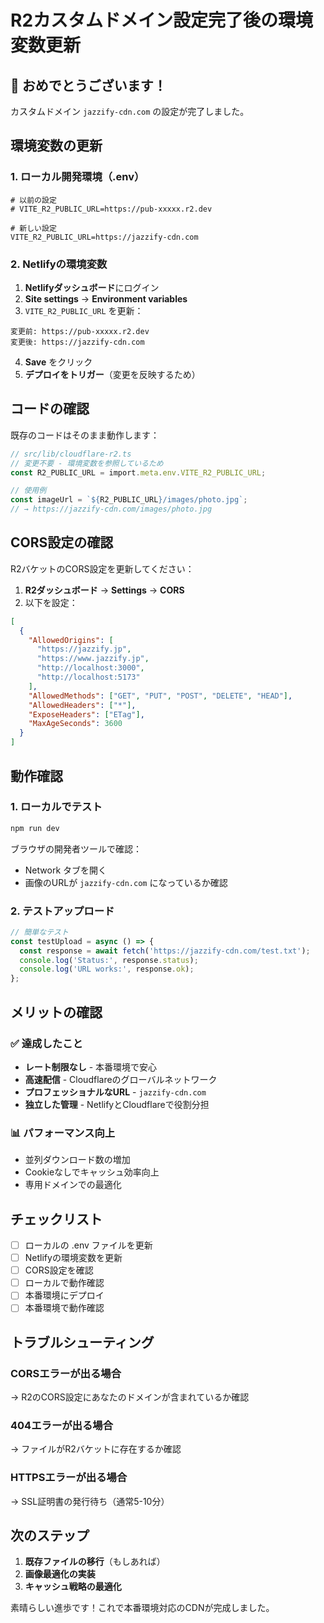 # R2カスタムドメイン設定完了後の環境変数更新

## 🎉 おめでとうございます！

カスタムドメイン `jazzify-cdn.com` の設定が完了しました。

## 環境変数の更新

### 1. ローカル開発環境（.env）

```env
# 以前の設定
# VITE_R2_PUBLIC_URL=https://pub-xxxxx.r2.dev

# 新しい設定
VITE_R2_PUBLIC_URL=https://jazzify-cdn.com
```

### 2. Netlifyの環境変数

1. **Netlifyダッシュボード**にログイン
2. **Site settings** → **Environment variables**
3. `VITE_R2_PUBLIC_URL` を更新：

```
変更前: https://pub-xxxxx.r2.dev
変更後: https://jazzify-cdn.com
```

4. **Save** をクリック
5. **デプロイをトリガー**（変更を反映するため）

## コードの確認

既存のコードはそのまま動作します：

```typescript
// src/lib/cloudflare-r2.ts
// 変更不要 - 環境変数を参照しているため
const R2_PUBLIC_URL = import.meta.env.VITE_R2_PUBLIC_URL;

// 使用例
const imageUrl = `${R2_PUBLIC_URL}/images/photo.jpg`;
// → https://jazzify-cdn.com/images/photo.jpg
```

## CORS設定の確認

R2バケットのCORS設定を更新してください：

1. **R2ダッシュボード** → **Settings** → **CORS**
2. 以下を設定：

```json
[
  {
    "AllowedOrigins": [
      "https://jazzify.jp",
      "https://www.jazzify.jp",
      "http://localhost:3000",
      "http://localhost:5173"
    ],
    "AllowedMethods": ["GET", "PUT", "POST", "DELETE", "HEAD"],
    "AllowedHeaders": ["*"],
    "ExposeHeaders": ["ETag"],
    "MaxAgeSeconds": 3600
  }
]
```

## 動作確認

### 1. ローカルでテスト
```bash
npm run dev
```

ブラウザの開発者ツールで確認：
- Network タブを開く
- 画像のURLが `jazzify-cdn.com` になっているか確認

### 2. テストアップロード

```typescript
// 簡単なテスト
const testUpload = async () => {
  const response = await fetch('https://jazzify-cdn.com/test.txt');
  console.log('Status:', response.status);
  console.log('URL works:', response.ok);
};
```

## メリットの確認

### ✅ 達成したこと
- **レート制限なし** - 本番環境で安心
- **高速配信** - Cloudflareのグローバルネットワーク
- **プロフェッショナルなURL** - `jazzify-cdn.com`
- **独立した管理** - NetlifyとCloudflareで役割分担

### 📊 パフォーマンス向上
- 並列ダウンロード数の増加
- Cookieなしでキャッシュ効率向上
- 専用ドメインでの最適化

## チェックリスト

- [ ] ローカルの .env ファイルを更新
- [ ] Netlifyの環境変数を更新
- [ ] CORS設定を確認
- [ ] ローカルで動作確認
- [ ] 本番環境にデプロイ
- [ ] 本番環境で動作確認

## トラブルシューティング

### CORSエラーが出る場合
→ R2のCORS設定にあなたのドメインが含まれているか確認

### 404エラーが出る場合
→ ファイルがR2バケットに存在するか確認

### HTTPSエラーが出る場合
→ SSL証明書の発行待ち（通常5-10分）

## 次のステップ

1. **既存ファイルの移行**（もしあれば）
2. **画像最適化の実装**
3. **キャッシュ戦略の最適化**

素晴らしい進歩です！これで本番環境対応のCDNが完成しました。